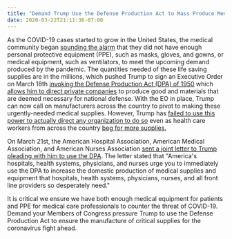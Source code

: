 ```yaml
---
title: "Demand Trump Use the Defense Production Act to Mass Produce Medical Supplies"
date: 2020-03-22T21:11:36-07:00
---
```

As the COVID-19 cases started to grow in the United States, the medical community began [sounding the alarm]( https://www.nytimes.com/2020/03/18/business/coronavirus-ventilator-shortage.html) that they did not have enough personal protective equipment (PPE), such as masks, gloves, and gowns, or medical equipment, such as ventilators, to meet the upcoming demand produced by the pandemic. The quantities needed of these life saving supplies are in the millions, which pushed Trump to sign an Executive Order on March 18th [invoking the Defense Production Act (DPA) of 1950](https://www.whitehouse.gov/presidential-actions/executive-order-prioritizing-allocating-health-medical-resources-respond-spread-covid-19/) which [allows him to direct private companies](https://www.vox.com/2020/3/18/21185333/coronavirus-defense-production-act-trump) to produce good and materials that are deemed necessary for national defense. With the EO in place, Trump can now call on manufacturers across the country to pivot to making these urgently-needed medical supplies. However, Trump has [failed to use this power to actually direct any organization to do so](https://www.washingtonpost.com/politics/2020/03/19/defense-production-act-trump-coronavirus/) even as health care workers from across the country [beg for more supplies.](https://www.nytimes.com/2020/03/19/us/hospitals-coronavirus-ppe-shortage.html)

On March 21st, the American Hospital Association, American Medical Association, and American Nurses Association [sent a joint letter to Trump pleading with him to use the DPA]( https://www.aha.org/lettercomment/2020-03-21-aha-ama-and-ana-letter-president-use-dpa-medical-supplies-and-equipment). The letter stated that "America's hospitals, health systems, physicians, and nurses urge you to immediately use the DPA to increase the domestic production of medical supplies and equipment that hospitals, health systems, physicians, nurses, and all front line providers so desperately need."  

It is critical we ensure we have both enough medical equipment for patients and PPE for medical care professionals to counter the threat of COVID-19. Demand your Members of Congress pressure Trump to use the Defense Production Act to ensure the manufacture of critical supplies for the coronavirus fight ahead.

